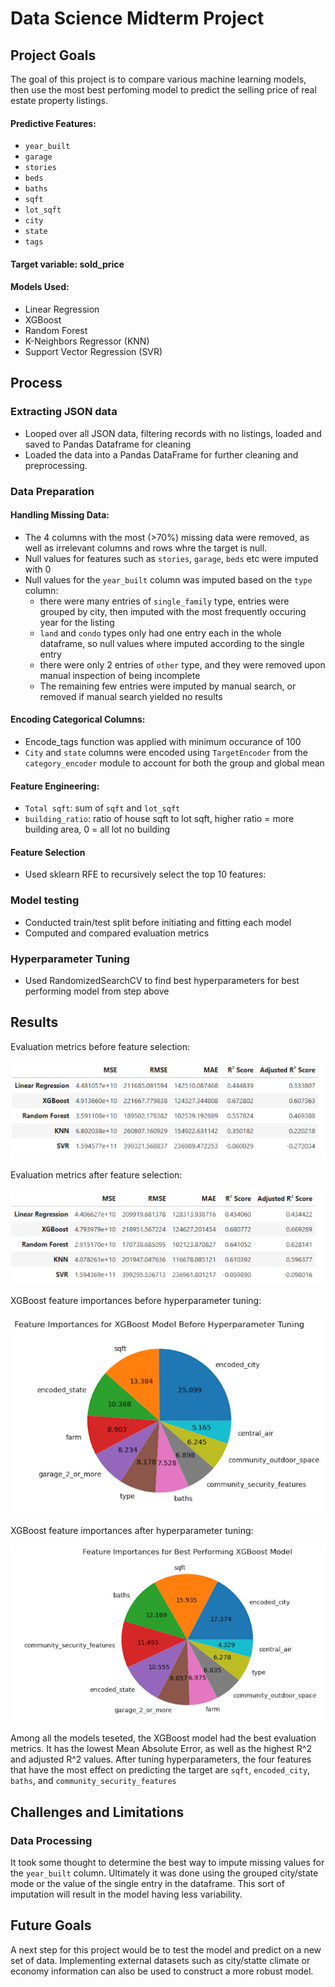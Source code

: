  # Data Science Midterm Project

## Project Goals
The goal of this project is to compare various machine learning models, then use the most best perfoming model to predict the selling price of real estate property listings.  

#### Predictive Features:
- `year_built`
- `garage`
- `stories`
- `beds`
- `baths`
- `sqft`
- `lot_sqft`
- `city`
- `state`
- `tags`
#### Target variable: sold_price
#### Models Used:
- Linear Regression
- XGBoost
- Random Forest
- K-Neighbors Regressor (KNN)
- Support Vector Regression (SVR)

## Process
### Extracting JSON data
- Looped over all JSON data, filtering records with no listings, loaded and saved to Pandas Dataframe for cleaning 
- Loaded the data into a Pandas DataFrame for further cleaning and preprocessing.
### Data Preparation  
#### Handling Missing Data: 
- The 4 columns with the most (>70%) missing data were removed, as well as irrelevant columns and rows whre the target is null.
- Null values for features such as `stories`, `garage`, `beds` etc were imputed with 0
- Null values for the `year_built` column was imputed based on the `type` column:
  - there were many entries of `single_family` type, entries were grouped by city, then imputed with the most frequently occuring year for the listing
  - `land` and `condo` types only had one entry each in the whole dataframe, so null values where imputed according to the single entry
  - there were only 2 entries of `other` type, and they were removed upon manual inspection of being incomplete
  - The remaining few entries were imputed by manual search, or removed if manual search yielded no results
#### Encoding Categorical Columns:
- Encode_tags function was applied with minimum occurance of 100
- `City` and `state` columns were encoded using `TargetEncoder` from the `category_encoder` module to account for both the group and global mean 
#### Feature Engineering: 
- `Total sqft`: sum of `sqft` and `lot_sqft`
- `building_ratio`: ratio of house sqft to lot sqft, higher ratio = more building area, 0 = all lot no building
#### Feature Selection 
- Used sklearn RFE to recursively select the top 10 features:
### Model testing 
- Conducted train/test split before initiating and fitting each model
- Computed and compared evaluation metrics 
### Hyperparameter Tuning 
- Used RandomizedSearchCV to find best hyperparameters for best performing model from step above


## Results
Evaluation metrics before feature selection:

![before](images/eval_scores_before_selection.png)

Evaluation metrics after feature selection:

![after](images/eval_scores_after_selection.png)

XGBoost feature importances before hyperparameter tuning:

![features_before](images/feature_importances_before.png)

XGBoost feature importances after hyperparameter tuning:

![features_after](images/feature_importances_after.png)

Among all the models teseted, the XGBoost model had the best evaluation metrics. It has the lowest Mean Absolute Error, as well as the highest R^2 and adjusted R^2 values. After tuning hyperparameters, the four features that have the most effect on predicting the target are `sqft`, `encoded_city`, `baths`, and `community_security_features`

## Challenges and Limitations 
### Data Processing 
It took some thought to determine the best way to impute missing values for the `year_built` column. Ultimately it was done using the grouped city/state mode or the value of the single entry in the dataframe. This sort of imputation will result in the model having less variability. 

## Future Goals
A next step for this project would be to test the model and predict on a new set of data. Implementing external datasets such as city/statte climate or economy information can also be used to construct a more robust model. 
